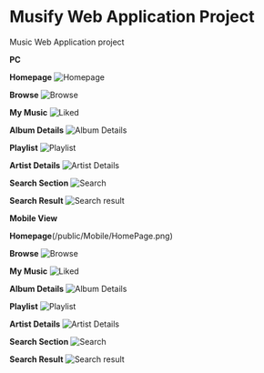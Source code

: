 # Musify Web Application Project

Music Web Application project 

**PC**
<br/>

**Homepage**
![Homepage](/public/HomePage.png)

**Browse**
![Browse](/public/BrowsePage.png)

**My Music**
![Liked](/public/MyMusic.png)

**Album Details**
![Album Details](/public/AlbumPage.png)

**Playlist**
![Playlist](/public/Playlists.png)

**Artist Details**
![Artist Details](/public/ArtistPage.png)

**Search Section**
![Search](/public/SearchSection.png)

**Search Result**
![Search result](/public/SearchPage.png)

**Mobile View**
<br/>

**Homepage**(/public/Mobile/HomePage.png)

**Browse**
![Browse](/public/Mobile/BrowsePage.png)

**My Music**
![Liked](/public/Mobile/MyMusic.png)

**Album Details**
![Album Details](/public/Mobile/AlbumPage.png)

**Playlist**
![Playlist](/public/Mobile/PlaylistsPage.png)

**Artist Details**
![Artist Details](/public/Mobile/ArtistPage.png)

**Search Section**
![Search](/public/Mobile/SearchSection.png)

**Search Result**
![Search result](/public/Mobile/SearchPage.png)


